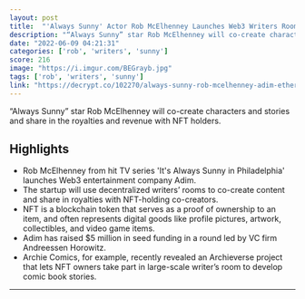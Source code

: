 ```yaml
---
layout: post
title:  "'Always Sunny' Actor Rob McElhenney Launches Web3 Writers Room With Ethereum NFTs"
description: "“Always Sunny” star Rob McElhenney will co-create characters and stories and share in the royalties and revenue with NFT holders."
date: "2022-06-09 04:21:31"
categories: ['rob', 'writers', 'sunny']
score: 216
image: "https://i.imgur.com/BEGrayb.jpg"
tags: ['rob', 'writers', 'sunny']
link: "https://decrypt.co/102270/always-sunny-rob-mcelhenney-adim-ethereum-nfts"
---
```


“Always Sunny” star Rob McElhenney will co-create characters and stories and share in the royalties and revenue with NFT holders.

## Highlights

- Rob McElhenney from hit TV series 'It's Always Sunny in Philadelphia' launches Web3 entertainment company Adim.
- The startup will use decentralized writers’ rooms to co-create content and share in royalties with NFT-holding co-creators.
- NFT is a blockchain token that serves as a proof of ownership to an item, and often represents digital goods like profile pictures, artwork, collectibles, and video game items.
- Adim has raised $5 million in seed funding in a round led by VC firm Andreessen Horowitz.
- Archie Comics, for example, recently revealed an Archieverse project that lets NFT owners take part in large-scale writer’s room to develop comic book stories.

---
